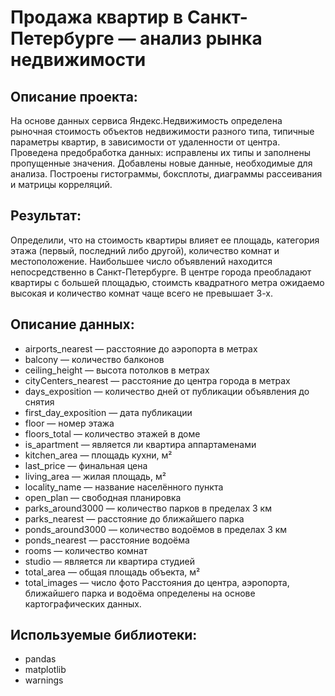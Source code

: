 # Продажа квартир в Санкт-Петербурге — анализ рынка недвижимости
## Описание проекта:
На основе данных сервиса Яндекс.Недвижимость определена рыночная стоимость объектов недвижимости разного типа, типичные параметры квартир, в зависимости от удаленности от центра. Проведена предобработка данных: исправлены их типы и заполнены пропущенные значения. Добавлены новые данные, необходимые для анализа. Построены гистограммы, боксплоты, диаграммы рассеивания и матрицы корреляций.
## Результат:
Определили, что на стоимость квартиры влияет ее площадь, категория этажа (первый, последний либо другой), количество комнат и местоположение. Наибольшее число объявлений находится непосредственно в Санкт-Петербурге. В центре города преобладают квартиры с большей площадью, стоимсть квадратного метра ожидаемо высокая и количество комнат чаще всего не превышает 3-х.
## Описание данных:
- airports_nearest — расстояние до аэропорта в метрах
- balcony — количество балконов
- ceiling_height — высота потолков в метрах
- cityCenters_nearest — расстояние до центра города в метрах
- days_exposition — количество дней от публикации объявления до снятия
- first_day_exposition — дата публикации
- floor — номер этажа
- floors_total — количество этажей в доме
- is_apartment — является ли квартира аппартаменами
- kitchen_area — площадь кухни, м²
- last_price — финальная цена
- living_area — жилая площадь, м²
- locality_name — название населённого пункта
- open_plan — свободная планировка
- parks_around3000 — количество парков в пределах 3 км
- parks_nearest — расстояние до ближайшего парка
- ponds_around3000 — количество водоёмов в пределах 3 км
- ponds_nearest — расстояние водоёма
- rooms — количество комнат
- studio — является ли квартира студией
- total_area — общая площадь объекта, м²
- total_images — число фото 
Расстояния до центра, аэропорта, ближайшего парка и водоёма определены на основе картографических данных.
## Используемые библиотеки:
- pandas
- matplotlib
- warnings
